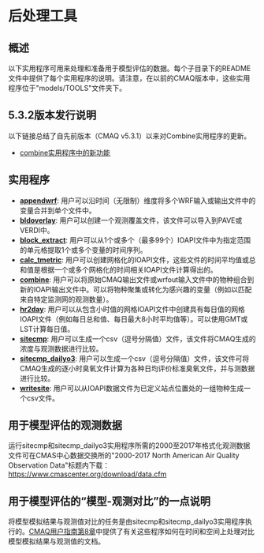 后处理工具
========

## 概述
以下实用程序可用来处理和准备用于模型评估的数据。每个子目录下的README文件中提供了每个实用程序的说明。请注意，在以前的CMAQ版本中，这些实用程序位于"models/TOOLS"文件夹下。

## 5.3.2版本发行说明
以下链接总结了自先前版本（CMAQ v5.3.1）以来对Combine实用程序的更新。
* [combine实用程序中的新功能](../DOCS/Release_Notes/Add_ERF_and_SIGN_to_COMBINEs_grid_cell_functions.md)

## 实用程序
* **[appendwrf](appendwrf/README.md)**:  用户可以沿时间（无限制）维度将多个WRF输入或输出文件中的变量合并到单个文件中。
* **[bldoverlay](bldoverlay/README.md)**:  用户可以创建一个观测覆盖文件，该文件可以导入到PAVE或VERDI中。
* **[block_extract](block_extract/README.md)**: 用户可以从1个或多个（最多99个）IOAPI文件中为指定范围的单元格提取1个或多个变量的时间序列。
* **[calc_tmetric](calc_tmetric/README.md)**: 用户可以创建网格化的IOAPI文件，这些文件的时间平均值或总和值是根据一个或多个网格化的时间相关IOAPI文件计算得出的。
* **[combine](combine/README.md)**: 用户可以将原始CMAQ输出文件或wrfout输入文件中的物种组合到新的IOAPI输出文件中。可以将物种聚集或转化为感兴趣的变量（例如以匹配来自特定监测网的观测数量）。
* **[hr2day](hr2day/README.md)**: 用户可以从包含小时值的网格IOAPI文件中创建具有每日值的网格IOAPI文件（例如每日总和值、每日最大8小时平均值等）。可以使用GMT或LST计算每日值。
* **[sitecmp](sitecmp/README.md)**: 用户可以生成一个csv（逗号分隔值）文件，该文件将CMAQ生成的浓度与观测数据进行比较。
* **[sitecmp_dailyo3](sitecmp_dailyo3/README.md)**: 用户可以生成一个csv（逗号分隔值）文件，该文件可将CMAQ生成的逐小时臭氧文件计算为各种日均评价标准臭氧文件，并与测数据进行比较。
* **[writesite](writesite/README.md)**: 用户可以从IOAPI数据文件为已定义站点位置处的一组物种生成一个csv文件。

## 用于模型评估的观测数据
运行sitecmp和sitecmp_dailyo3实用程序所需的2000至2017年格式化观测数据文件可在CMAS中心数据交换所的"2000-2017 North American Air Quality Observation Data"标题内下载： https://www.cmascenter.org/download/data.cfm

## 用于模型评估的“模型-观测对比”的一点说明
将模型模拟结果与观测值对比的任务是由sitecmp和sitecmp_dailyo3实用程序执行的。[CMAQ用户指南第8章]( ../DOCS/Users_Guide/CMAQ_UG_ch08_analysis_tools.md )中提供了有关这些程序如何在时间和空间上处理对比模型模拟结果与观测值的文档。